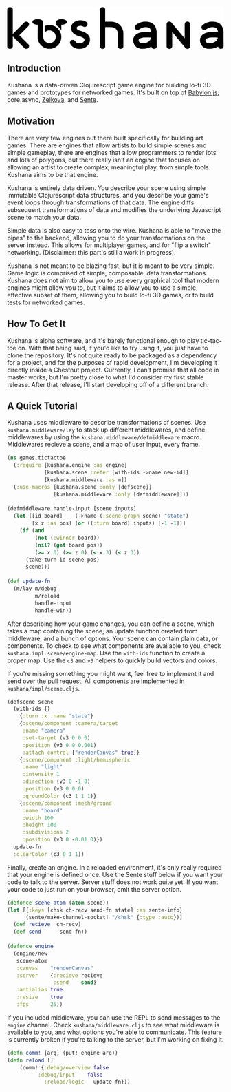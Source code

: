 ![kuahana](https://github.com/MysteryMachine/kushana/raw/master/kushanaLogo.png "Kushana")

## Introduction

Kushana is a data-driven Clojurescript game engine for building lo-fi 3D games and
prototypes for networked games. It's built on top of [Babylon.js](https://github.com/BabylonJS/Babylon.js),
core.async, [Zelkova](https://github.com/jamesmacaulay/zelkova),
and [Sente](https://github.com/ptaoussanis/sente).

## Motivation

There are very few engines out there built specifically for building art games.
There are engines that allow artists to build simple scenes and simple gameplay,
there are engines that allow programmers to render lots and lots of polygons,
but there really isn't an engine that focuses on allowing an artist to create
complex, meaningful play, from simple tools. Kushana aims to be that engine.

Kushana is entirely data driven. You describe your scene using simple
immutable Clojurescript data structures, and you describe your game's
event loops through transformations of that data. The engine diffs
subsequent transformations of data and modifies the underlying Javascript
scene to match your data.

Simple data is also easy to toss onto the wire. Kushana is able to "move the pipes"
to the backend, allowing you to do your transformations on the server instead.
This allows for multiplayer games, and for "flip a switch" networking. (Disclaimer:
this part's still a work in progress).

Kushana is not meant to be blazing fast, but it is meant to be very simple.
Game logic is comprised of simple, composable, data transformations.
Kushana does not aim to allow you to use every graphical tool that modern
engines might allow you to, but it aims to allow you to use a simple,
effective subset of them, allowing you to build lo-fi 3D games, or to build
tests for networked games.

## How To Get It

Kushana is alpha software, and it's barely functional enough to play tic-tac-toe
on. With that being said, if you'd like to try using it, you just have to clone
the repository. It's not quite ready to be packaged as a dependency for a project,
and for the purposes of rapid development, I'm developing it directly inside
a Chestnut project. Currently, I can't promise that all code in master works,
but I'm pretty close to what I'd consider my first stable release. After that
release, I'll start developing off of a different branch.

## A Quick Tutorial

Kushana uses middleware to describe transformations of scenes.
Use `kushana.middleware/lay` to stack up different middlewares,
and define middlewares by using the `kushana.middleware/defmiddleware`
macro. Middlewares recieve a scene, and a map of user input,
every frame.

```clojure
(ns games.tictactoe
  (:require [kushana.engine :as engine]
			[kushana.scene :refer [with-ids ->name new-id]]
			[kushana.middleware :as m])
  (:use-macros [kushana.scene :only [defscene]]
               [kushana.middleware :only [defmiddleware]]))

(defmiddleware handle-input [scene inputs]
  (let [[id board]    (->name (:scene-graph scene) "state")
        [x z :as pos] (or ((:turn board) inputs) [-1 -1])]
    (if (and
         (not (:winner board))
         (nil? (get board pos))
         (>= x 0) (>= z 0) (< x 3) (< z 3))
      (take-turn id scene pos)
      scene)))

(def update-fn
  (m/lay m/debug
         m/reload
         handle-input
         handle-win))
```

After describing how your game changes, you can define a scene,
which takes a map containing the scene, an update function created
from middleware, and a bunch of options. Your scene can contain
plain data, or components. To check to see what components are
available to you, check `kushana.impl.scene/engine-map`. Use the
`with-ids` function to create a proper map. Use the `c3` and `v3`
helpers to quickly build vectors and colors.

If you're missing something you might want, feel free to implement it and send
over the pull request. All components are implemented in
`kushana/impl/scene.cljs`.

```clojure
(defscene scene
  (with-ids {}
    {:turn :x :name "state"}
    {:scene/component :camera/target
     :name "camera"
     :set-target (v3 0 0 0)
     :position (v3 0 9 0.001)
     :attach-control ["renderCanvas" true]}
    {:scene/component :light/hemispheric
     :name "light"
     :intensity 1
     :direction (v3 0 -1 0)
     :position (v3 0 0 0)
     :groundColor (c3 1 1 1)}
    {:scene/component :mesh/ground
     :name "board"
     :width 100
     :height 100
     :subdivisions 2
     :position (v3 0 -0.01 0)})
  update-fn
  :clearColor (c3 0 1 1))
```

Finally, create an engine. In a reloaded environment, it's
only really required that your engine is defined once.
Use the Sente stuff below if you want your code to talk
to the server. Server stuff does not work quite yet.
If you want your code to just run on your browser,
omit the server option.

```clojure
(defonce scene-atom (atom scene))
(let [{:keys [chsk ch-recv send-fn state] :as sente-info}
      (sente/make-channel-socket! "/chsk" {:type :auto})]
  (def recieve  ch-recv)
  (def send      send-fn))

(defonce engine
  (engine/new
   scene-atom
   :canvas    "renderCanvas"
   :server    {:recieve recieve
               :send    send}
   :antialias true
   :resize    true
   :fps       25))
```

If you included middleware, you can use the REPL to send
messages to the `engine` channel. Check `kushana/middleware.cljs`
to see what middleware is available to you, and what options
you're able to communicate. This feature is currently broken
if you're talking to the server, but I'm working on fixing it.

```clojure
(defn comm! [arg] (put! engine arg))
(defn reload []
	(comm! {:debug/overview false
          :debug/input    false
	        :reload/logic   update-fn}))
```

